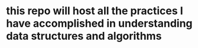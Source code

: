 # this repo will host all the practices I have accomplished in understanding data structures and algorithms
